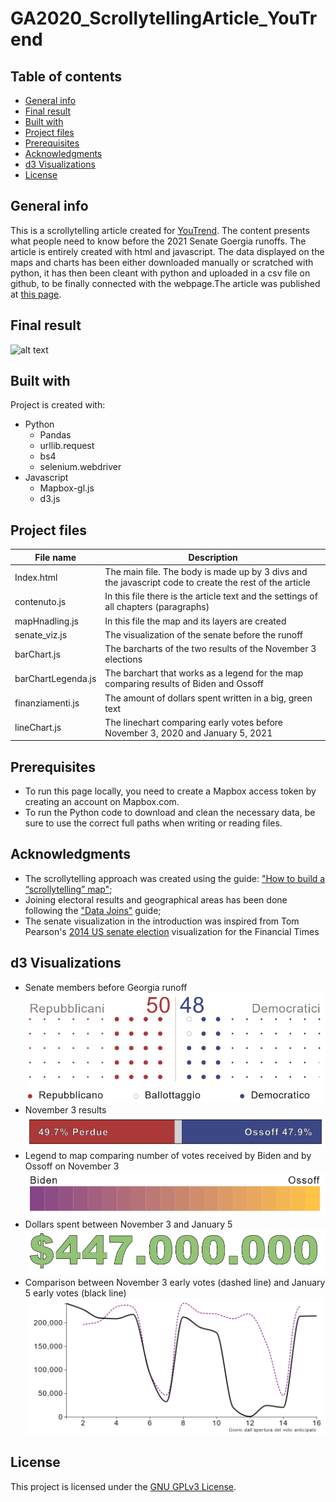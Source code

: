 # GA2020_ScrollytellingArticle_YouTrend

 ## Table of contents
 * [General info](#general-info)
 * [Final result](#final-result)
 * [Built with](#built-with)
 * [Project files](#project-files)
 * [Prerequisites](#prerequisites)
 * [Acknowledgments](#acknowledgments)
 * [d3 Visualizations](#d3-visualizations)
 * [License](#license)

 ## General info
 This is a scrollytelling article created for [YouTrend](https://www.youtrend.it "YouTrend's Homepage"). The content presents what people need to know before the 2021 Senate Goergia runoffs. The article is entirely created with html and javascript. The data displayed on the maps and charts has been either downloaded  manually or scratched with python, it has then been cleant with python and uploaded in a csv file on github, to be finally connected with the webpage.The article was published at [this page](https://www.youtrend.it/2021/01/04/usa-2020-dalla-georgia-passa-il-controllo-del-senato/ "USA 2020: dalla Georgia passa il controllo del Senato").

 ## Final result
  ![alt text](./GIF/GIFDesktop.gif)

 ## Built with
 Project is created with:
 * Python
   * Pandas
   * urllib.request
   * bs4
   * selenium.webdriver
 * Javascript
   * Mapbox-gl.js
   * d3.js

 ## Project files
 | File name                             |Description                                                                            |
 | ------------------------------------- |--------------------------------------------------------------------------------------|
 | Index.html         | The main file. The body is made up by 3 divs and the javascript code to create the rest of the article |
 | contenuto.js       | In this file there is the article text and the settings of all chapters (paragraphs) |
 | mapHnadling.js     | In this file the map and its layers are created |
 | senate_viz.js      | The visualization of the senate before the runoff |
 | barChart.js        | The barcharts of the two results of the November 3 elections |
 | barChartLegenda.js | The barchart that works as a legend for the map comparing results of Biden and Ossoff |
 | finanziamenti.js   | The amount of dollars spent written in a big, green text |
 | lineChart.js       | The linechart comparing early votes before November 3, 2020 and January 5, 2021 |

 ## Prerequisites
 * To run this page locally, you need to create a Mapbox access token by creating an account on Mapbox.com.
 * To run the Python code to download and clean the necessary data, be sure to use the correct full paths when writing or reading files.

 ## Acknowledgments
 * The scrollytelling approach was created using the guide: ["How to build a “scrollytelling” map"](https://blog.mapbox.com/how-to-build-a-scrollytelling-map-ead6baf2cd1b);
 * Joining electoral results and geographical areas has been done following the ["Data Joins"](https://labs.mapbox.com/education/impact-tools/data-joins/) guide;
 * The senate visualization in the introduction was inspired from Tom Pearson's [2014 US senate election](http://bl.ocks.org/tomgp/59b5d482551ca14a4063) visualization for the Financial Times

 ## d3 Visualizations
* Senate members before Georgia runoff
  ![alt text](./images/senate_viz.PNG)
* November 3 results
  ![alt text](./images/bar_result.PNG)
* Legend to map comparing number of votes received by Biden and by Ossoff on November 3
  ![alt text](./images/bar_legend.PNG)
* Dollars spent between November 3 and January 5
  ![alt text](./images/dollars_spent.PNG)
* Comparison between November 3 early votes (dashed line) and January 5 early votes (black line)
  ![alt text](./images/early_vote.PNG)

 ## License
This project is licensed under the [GNU GPLv3 License](https://choosealicense.com/licenses/gpl-3.0/).
